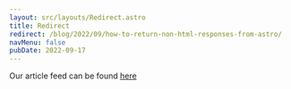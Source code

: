 ```yaml
---
layout: src/layouts/Redirect.astro
title: Redirect
redirect: /blog/2022/09/how-to-return-non-html-responses-from-astro/
navMenu: false
pubDate: 2022-09-17
---
```

<div>
Our article feed can be found <a href="/blog/2022/09/how-to-return-non-html-responses-from-astro/">here</a>
</div>
